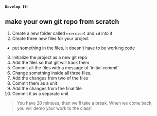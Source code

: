 #### `Develop It!`
##  make your own git repo from scratch

1. Create a new folder called `exercise1` and `cd` into it
2. Create three new files for your project
  - put something in the files, it doesn't have to be working code
3. Initialize the project as a new git repo
4. Add the files so that git will track them
5. Commit all the files with a message of 'initial commit'
6. Change something inside all three files.
7. Add the changes from two of the files
8. Commit them as a unit
9. Add the changes from the final file
10. Commit it as a separate unit

>You have 20 mintues, then we'll take a break. When we come back, you will demo your work to the class!
